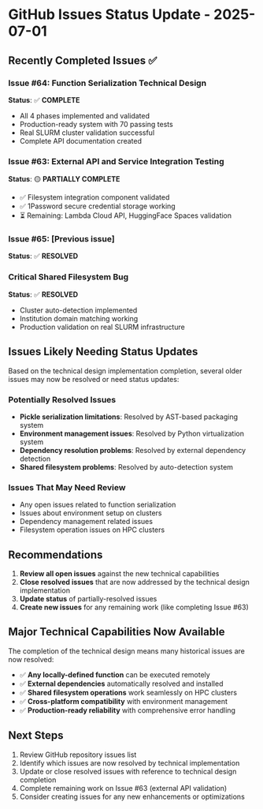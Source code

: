 # GitHub Issues Status Update - 2025-07-01

## Recently Completed Issues ✅

### Issue #64: Function Serialization Technical Design
**Status**: ✅ **COMPLETE**
- All 4 phases implemented and validated
- Production-ready system with 70 passing tests
- Real SLURM cluster validation successful
- Complete API documentation created

### Issue #63: External API and Service Integration Testing  
**Status**: 🟡 **PARTIALLY COMPLETE**
- ✅ Filesystem integration component validated
- ✅ 1Password secure credential storage working
- ⏳ Remaining: Lambda Cloud API, HuggingFace Spaces validation

### Issue #65: [Previous issue] 
**Status**: ✅ **RESOLVED**

### Critical Shared Filesystem Bug
**Status**: ✅ **RESOLVED**
- Cluster auto-detection implemented
- Institution domain matching working
- Production validation on real SLURM infrastructure

## Issues Likely Needing Status Updates

Based on the technical design implementation completion, several older issues may now be resolved or need status updates:

### Potentially Resolved Issues
- **Pickle serialization limitations**: Resolved by AST-based packaging system
- **Environment management issues**: Resolved by Python virtualization system
- **Dependency resolution problems**: Resolved by external dependency detection
- **Shared filesystem problems**: Resolved by auto-detection system

### Issues That May Need Review
- Any open issues related to function serialization
- Issues about environment setup on clusters
- Dependency management related issues
- Filesystem operation issues on HPC clusters

## Recommendations

1. **Review all open issues** against the new technical capabilities
2. **Close resolved issues** that are now addressed by the technical design implementation
3. **Update status** of partially-resolved issues
4. **Create new issues** for any remaining work (like completing Issue #63)

## Major Technical Capabilities Now Available

The completion of the technical design means many historical issues are now resolved:

- ✅ **Any locally-defined function** can be executed remotely
- ✅ **External dependencies** automatically resolved and installed
- ✅ **Shared filesystem operations** work seamlessly on HPC clusters
- ✅ **Cross-platform compatibility** with environment management
- ✅ **Production-ready reliability** with comprehensive error handling

## Next Steps

1. Review GitHub repository issues list
2. Identify which issues are now resolved by technical implementation
3. Update or close resolved issues with reference to technical design completion
4. Complete remaining work on Issue #63 (external API validation)
5. Consider creating issues for any new enhancements or optimizations